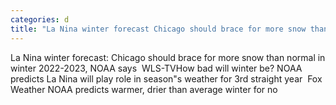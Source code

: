 ```yaml
---
categories: d
title: "La Nina winter forecast Chicago should brace for more snow than normal in winter 20222023 NOAA says  WLSTV"
---
```

La Nina winter forecast: Chicago should brace for more snow than normal in winter 2022-2023, NOAA says&nbsp;&nbsp;WLS-TVHow bad will winter be? NOAA predicts La Nina will play role in season"s weather for 3rd straight year&nbsp;&nbsp;Fox Weather NOAA predicts warmer, drier than average winter for no